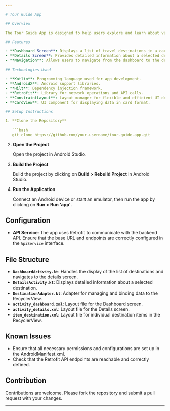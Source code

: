 ```yaml
---

# Tour Guide App

## Overview

The Tour Guide App is designed to help users explore and learn about various travel destinations. It provides information about popular tourist spots, including destinations, countries, best seasons to visit, popular attractions, and descriptions. Users can view a list of destinations, click on a destination to get detailed information, and navigate through the app seamlessly.

## Features

- **Dashboard Screen**: Displays a list of travel destinations in a card view format. Each card provides a summary of the destination.
- **Details Screen**: Provides detailed information about a selected destination, including its country, best season to visit, popular attractions, and a description.
- **Navigation**: Allows users to navigate from the dashboard to the details screen and return using a back button.

## Technologies Used

- **Kotlin**: Programming language used for app development.
- **AndroidX**: Android support libraries.
- **Hilt**: Dependency injection framework.
- **Retrofit**: Library for network operations and API calls.
- **ConstraintLayout**: Layout manager for flexible and efficient UI design.
- **CardView**: UI component for displaying data in card format.

## Setup Instructions

1. **Clone the Repository**

   ```bash
   git clone https://github.com/your-username/tour-guide-app.git
   ```

2. **Open the Project**

   Open the project in Android Studio.

3. **Build the Project**

   Build the project by clicking on **Build > Rebuild Project** in Android Studio.

4. **Run the Application**

   Connect an Android device or start an emulator, then run the app by clicking on **Run > Run 'app'**.

## Configuration

- **API Service**: The app uses Retrofit to communicate with the backend API. Ensure that the base URL and endpoints are correctly configured in the `ApiService` interface.

## File Structure

- **`DashboardActivity.kt`**: Handles the display of the list of destinations and navigates to the details screen.
- **`DetailsActivity.kt`**: Displays detailed information about a selected destination.
- **`DestinationAdapter.kt`**: Adapter for managing and binding data to the RecyclerView.
- **`activity_dashboard.xml`**: Layout file for the Dashboard screen.
- **`activity_details.xml`**: Layout file for the Details screen.
- **`item_destination.xml`**: Layout file for individual destination items in the RecyclerView.

## Known Issues

- Ensure that all necessary permissions and configurations are set up in the AndroidManifest.xml.
- Check that the Retrofit API endpoints are reachable and correctly defined.

## Contribution

Contributions are welcome. Please fork the repository and submit a pull request with your changes.


---
```

